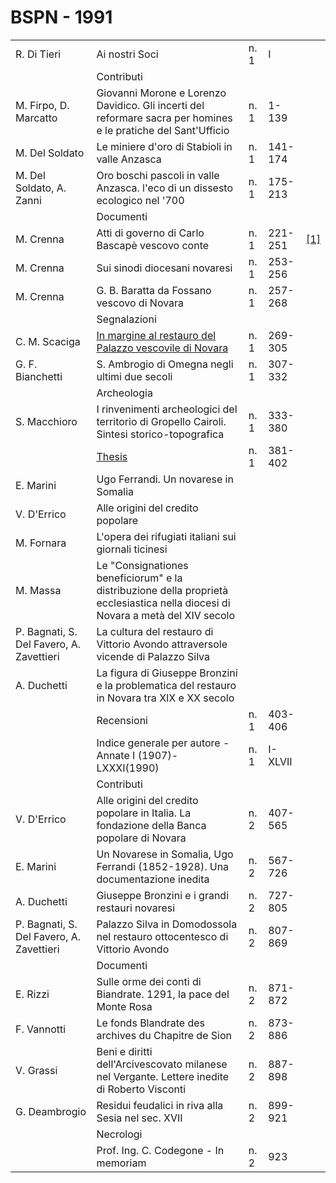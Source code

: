 # BSPN - 1991

<table>
    <tr>
        <td>R. Di Tieri</td>
        <td>Ai nostri Soci</td>
        <td>n. 1</td>
        <td>I</td>
        <td></td>
    </tr>
    <tr>
        <td></td>
        <td>Contributi</td>
        <td></td>
        <td></td>
    </tr>
    <tr>
        <td>M. Firpo, D. Marcatto</td>
        <td>Giovanni Morone e Lorenzo Davidico. Gli incerti del reformare sacra per homines e le pratiche del
            Sant'Ufficio
        </td>
        <td>n. 1</td>
        <td>1-139</td>
        <td></td>
    </tr>
    <tr>
        <td>M. Del Soldato</td>
        <td>Le miniere d'oro di Stabioli in valle Anzasca</td>
        <td>n. 1</td>
        <td>141-174</td>
        <td></td>
    </tr>
    <tr>
        <td>M. Del Soldato, A. Zanni</td>
        <td>Oro boschi pascoli in valle Anzasca. l'eco di un dissesto ecologico nel '700</td>
        <td>n. 1</td>
        <td>175-213</td>
        <td></td>
    </tr>
    <tr>
        <td></td>
        <td>Documenti</td>
        <td></td>
        <td></td>
        <td></td>
    </tr>
    <tr>
        <td>M. Crenna</td>
        <td>Atti di governo di Carlo Bascap&egrave; vescovo conte</td>
        <td>n. 1</td>
        <td>221-251</td>
        <td><a href="https://en.calameo.com/read/0047331280ab4cc8f69d1">[1]</a></td>
    </tr>
    <tr>
        <td>M. Crenna</td>
        <td>Sui sinodi diocesani novaresi</td>
        <td>n. 1</td>
        <td>253-256</td>
        <td></td>
    </tr>
    <tr>
        <td>M. Crenna</td>
        <td>G. B. Baratta da Fossano vescovo di Novara</td>
        <td>n. 1</td>
        <td>257-268</td>
        <td></td>
    </tr>
    <tr>
        <td></td>
        <td>Segnalazioni</td>
        <td></td>
        <td></td>
        <td></td>
    </tr>
    <tr>
        <td>C. M. Scaciga</td>
        <td><a href="http://www.ssno.it/BSPNo/1991_Scaciga_lo.pdf" target="_blank">In margine al restauro del Palazzo
            vescovile di Novara</a></td>
        <td>n. 1</td>
        <td>269-305</td>
        <td></td>
    </tr>
    <tr>
        <td>G. F. Bianchetti</td>
        <td>S. Ambrogio di Omegna negli ultimi due secoli</td>
        <td>n. 1</td>
        <td>307-332</td>
        <td></td>
    </tr>
    <tr>
        <td></td>
        <td>Archeologia</td>
        <td></td>
        <td></td>
        <td></td>
    </tr>
    <tr>
        <td>S. Macchioro</td>
        <td>I rinvenimenti archeologici del territorio di Gropello Cairoli. Sintesi storico-topografica</td>
        <td>n. 1</td>
        <td>333-380</td>
        <td></td>
    </tr>
    <tr>
        <td></td>
        <td><a href="http://www.ssno.it/BSPNo/bspn_thesis.html#1991">Thesis</a></td>
        <td>n. 1</td>
        <td>381-402</td>
        <td></td>
    </tr>
    <tr>
        <td>E. Marini</td>
        <td>Ugo Ferrandi. Un novarese in Somalia</td>
        <td></td>
        <td></td>
        <td></td>
    </tr>
    <tr>
        <td>V. D'Errico</td>
        <td>Alle origini del credito popolare</td>
        <td></td>
        <td></td>
        <td></td>
    </tr>
    <tr>
        <td>M. Fornara</td>
        <td>L'opera dei rifugiati italiani sui giornali ticinesi</td>
        <td></td>
        <td></td>
        <td></td>
    </tr>
    <tr>
        <td>M. Massa</td>
        <td>Le "Consignationes beneficiorum" e la distribuzione della propriet&agrave; ecclesiastica nella diocesi di
            Novara a met&agrave; del XIV secolo
        </td>
        <td></td>
        <td></td>
        <td></td>
    </tr>
    <tr>
        <td>P. Bagnati, S. Del Favero, A. Zavettieri</td>
        <td>La cultura del restauro di Vittorio Avondo attraversole vicende di Palazzo Silva</td>
        <td></td>
        <td></td>
        <td></td>
    </tr>
    <tr>
        <td>A. Duchetti</td>
        <td>La figura di Giuseppe Bronzini e la problematica del restauro in Novara tra XIX e XX secolo</td>
        <td></td>
        <td></td>
        <td></td>
    </tr>
    <tr>
        <td></td>
        <td>Recensioni</td>
        <td>n. 1</td>
        <td>403-406</td>
        <td></td>
    </tr>
    <tr>
        <td></td>
        <td>Indice generale per autore - Annate I (1907)-LXXXI(1990)</td>
        <td>n. 1</td>
        <td>I-XLVII</td>
        <td></td>
    </tr>
    <tr>
        <td></td>
        <td>Contributi</td>
        <td></td>
        <td></td>
        <td></td>
    </tr>
    <tr>
        <td>V. D'Errico</td>
        <td>Alle origini del credito popolare in Italia. La fondazione della Banca popolare di Novara</td>
        <td>n. 2</td>
        <td>407-565</td>
        <td></td>
    </tr>
    <tr>
        <td>E. Marini</td>
        <td>Un Novarese in Somalia, Ugo Ferrandi (1852-1928). Una documentazione inedita</td>
        <td>n. 2</td>
        <td>567-726</td>
        <td></td>
    </tr>
    <tr>
        <td>A. Duchetti</td>
        <td>Giuseppe Bronzini e i grandi restauri novaresi</td>
        <td>n. 2</td>
        <td>727-805</td>
        <td></td>
    </tr>
    <tr>
        <td>P. Bagnati, S. Del Favero, A. Zavettieri</td>
        <td>Palazzo Silva in Domodossola nel restauro ottocentesco di Vittorio Avondo</td>
        <td>n. 2</td>
        <td>807-869</td>
        <td></td>
    </tr>
    <tr>
        <td></td>
        <td>Documenti</td>
        <td></td>
        <td></td>
        <td></td>
    </tr>
    <tr>
        <td>E. Rizzi</td>
        <td>Sulle orme dei conti di Biandrate. 1291, la pace del Monte Rosa</td>
        <td>n. 2</td>
        <td>871-872</td>
        <td></td>
    </tr>
    <tr>
        <td>F. Vannotti</td>
        <td>Le fonds Blandrate des archives du Chapitre de Sion</td>
        <td>n. 2</td>
        <td>873-886</td>
        <td></td>
    </tr>
    <tr>
        <td>V. Grassi</td>
        <td>Beni e diritti dell'Arcivescovato milanese nel Vergante. Lettere inedite di Roberto Visconti</td>
        <td>n. 2</td>
        <td>887-898</td>
        <td></td>
    </tr>
    <tr>
        <td>G. Deambrogio</td>
        <td>Residui feudalici in riva alla Sesia nel sec. XVII</td>
        <td>n. 2</td>
        <td>899-921</td>
        <td></td>
    </tr>
    <tr>
        <td></td>
        <td>Necrologi</td>
        <td></td>
        <td></td>
        <td></td>
    </tr>
    <tr>
        <td></td>
        <td>Prof. Ing. C. Codegone - In memoriam</td>
        <td>n. 2</td>
        <td>923</td>
        <td></td>
    </tr>
</table>
